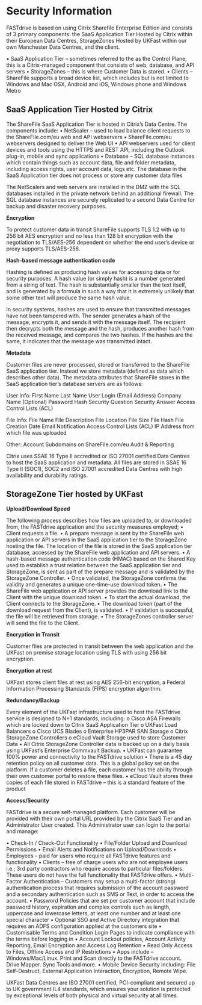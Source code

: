 # Security Information

FASTdrive is based on using Citrix Sharefile Enterprise Edition and consists of 3 primary components: the SaaS Application Tier Hosted by Citrix within their European Data Centres, StorageZones Hosted by UKFast within our own Manchester Data Centres, and the client.

•	SaaS Application Tier – sometimes referred to the as the Control Plane, this is a Citrix-managed component that consists of web, database, and API servers 
•	StorageZones – this is where Customer Data is stored.
•	Clients – ShareFile supports a broad device list, which includes but is not limited to Windows and Mac OSX, Android and iOS, Windows phone and Windows Metro 


## SaaS Application Tier Hosted by Citrix

The ShareFile SaaS Application Tier is hosted in Citrix’s Data Centre. The components include: 
•	NetScaler – used to load balance client requests to the ShareFile.com/eu web and API webservers 
•	ShareFile.com/eu webservers designed to deliver the Web UI 
•	API webservers used for client devices and tools using the HTTPS and REST API, including the Outlook plug-in, mobile and sync applications 
•	Database – SQL database instances which contain things such as account data, file and folder metadata, including access rights, user account data, logs etc. The database in the SaaS Application tier does not process or store any customer data files 

The NetScalers and web servers are installed in the DMZ with the SQL databases installed in the private network behind an additional firewall. The SQL database instances are securely replicated to a second Data Centre for backup and disaster recovery purposes.

__Encryption__

To protect customer data in transit ShareFile supports TLS 1.2 with up to 256 bit AES encryption and no less than 128 bit encryption with the negotiation to TLS/AES-256 dependent on whether the end user’s device or proxy supports TLS/AES-256. 

__Hash-based message authentication code__

Hashing is defined as producing hash values for accessing data or for security purposes. A hash value (or simply hash) is a number generated from a string of text. The hash is substantially smaller than the text itself, and is generated by a formula in such a way that it is extremely unlikely that some other text will produce the same hash value.

In security systems, hashes are used to ensure that transmitted messages have not been tampered with. The sender generates a hash of the message, encrypts it, and sends it with the message itself. The recipient then decrypts both the message and the hash, produces another hash from the received message, and compares the two hashes. If the hashes are the same, it indicates that the message was transmitted intact. 

__Metadata__

Customer files are never processed, stored or transferred to the ShareFile SaaS application tier. Instead we store metadata (defined as data which describes other data). The metadata attributes that ShareFile stores in the SaaS application tier’s database servers are as follows:


User Info:
First Name
Last Name
User Login (Email Address)
Company Name (Optional)
Password Hash
Security Question
Security Answer
Access Control Lists (ACL)

File Info:
File Name
File Description
File Location
File Size
File Hash
File Creation Date
Email Notification
Access Control Lists (ACL)
IP Address from which file was uploaded

Other:
Account Subdomains on ShareFile.com/eu
Audit & Reporting

Citrix uses SSAE 16 Type II accredited or ISO 27001 certified Data Centres to host the SaaS application and metadata. All files are stored in SSAE 16 Type II (SOC1), SOC2 and ISO 27001 accredited Data Centres with high availability and durability ratings.


## StorageZone Tier hosted by UKFast

__Upload/Download Speed__

The following process describes how files are uploaded to, or downloaded from, the FASTdrive application and the security measures employed;
•	Client requests a file. 
•	A prepare message is sent by the ShareFile web application or API servers in the SaaS application tier to the StorageZone hosting the file. The location of the file is stored in the SaaS application tier database, accessed by the ShareFile web application and API servers. 
•	A hash-based message authentication code (HMAC) based on the Shared Key used to establish a trust relation between the SaaS application tier and StorageZone, is sent as part of the prepare message and is validated by the StorageZone Controller. 
•	Once validated, the StorageZone confirms the validity and generates a unique one-time-use download token. 
•	The ShareFile web application or API server provides the download link to the Client with the unique download token. 
•	To start the actual download, the Client connects to the StorageZone. 
•	The download token (part of the download request from the Client), is validated. 
•	If validation is successful, the file will be retrieved from storage. 
•	The StorageZones controller server will send the file to the Client. 


__Encryption in Transit__

Customer files are protected in transit between the web application and the UKFast on premise storage location using TLS with using 256 bit encryption.

__Encryption at rest__

UKFast stores client files at rest using AES 256-bit encryption, a Federal Information Processing Standards (FIPS) encryption algorithm. 

__Redundancy/Backup__

Every element of the UKFast infrastructure used to host the FASTdrive service is designed to N+1 standards, including:
o	Cisco ASA Firewalls which are locked down to Citrix SaaS Application Tier
o	UKFast Load Balancers
o	Cisco UCS Blades
o	Enterprise HP3PAR SAN Storage
o	Citrix StorageZone Controllers
o	eCloud Vault Storage used to store Customer Data
•	All Citrix StorageZone Controller data is backed up on a daily basis using UKFast‘s Enterprise Commvault Backup.
•	UKFast can guarantee 100% power and connectivity to the FASTdrive solution
•	There is a 45 day retention policy on all customer data. This is a global policy set on the platform. If a customer deletes a file, each customer has the ability through their own customer portal to restore these files.
•	eCloud Vault stores three copies of each file stored in FASTdrive – this is a standard feature of the product

__Access/Security__

FASTdrive is a secure self-managed platform. Each customer will be provided with their own portal URL provided by the Citrix SaaS Tier and an Administrator User created. This Administrator user can login to the portal and manage:

•	Check-In / Check-Out Functionality
•	File/Folder Upload and Download Permissions
•	Email Alerts and Notifications on Upload/Downloads
•	Employees – paid for users who require all FASTdrive features and functionality
•	Clients – free of charge users who are not employee users i.e.; 3rd party contractors who require access to particular files/folders. These users do not have the full functionality that FASTdrive offers.
•	Multi-Factor Authentication – Customers may setup a multi-factor (strong) authentication process that requires submission of the account password and a secondary authentication such as SMS or Text, in order to access the account.
•	Password Policies that are set per customer account that include password history, expiration and complex controls such as length, uppercase and lowercase letters, at least one number and at least one special character
•	Optional SSO and Active Directory integration that requires an ADFS configuration applied at the customers site
•	Customisable Terms and Condition Login Pages to indicate compliance with the terms before logging in
•	Account Lockout policies,  Account Activity Reporting, Email Encryption and Access Log Retention
•	Read Only Access to Files, Offline Access and IP Restrictions
•	Apps include – Windows/Mac/Linux. Print and Scan directly to the FASTdrive account. Drive Mapper. Sync Tools and more.
•	Mobile Device Security including: File Self-Destruct, External Application Interaction, Encryption, Remote Wipe.

UKFast Data Centres are ISO 27001 certified, PCI-compliant and secured up to UK government IL4 standards, which ensures your solution is protected by exceptional levels of both physical and virtual security at all times.

